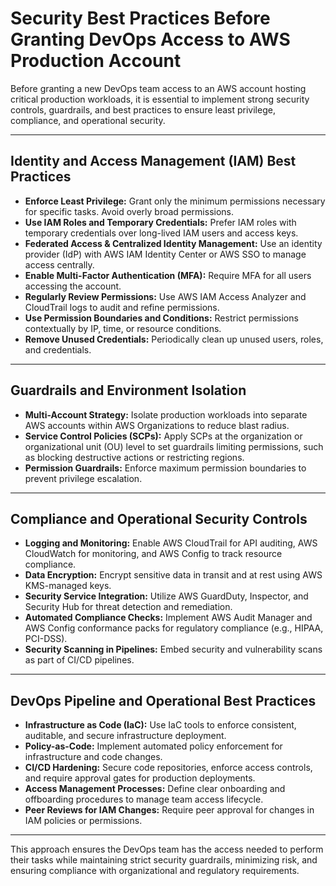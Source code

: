 # Security Best Practices Before Granting DevOps Access to AWS Production Account

Before granting a new DevOps team access to an AWS account hosting critical production workloads, it is essential to implement strong security controls, guardrails, and best practices to ensure least privilege, compliance, and operational security.

---

## Identity and Access Management (IAM) Best Practices

- **Enforce Least Privilege:** Grant only the minimum permissions necessary for specific tasks. Avoid overly broad permissions.
- **Use IAM Roles and Temporary Credentials:** Prefer IAM roles with temporary credentials over long-lived IAM users and access keys.
- **Federated Access & Centralized Identity Management:** Use an identity provider (IdP) with AWS IAM Identity Center or AWS SSO to manage access centrally.
- **Enable Multi-Factor Authentication (MFA):** Require MFA for all users accessing the account.
- **Regularly Review Permissions:** Use AWS IAM Access Analyzer and CloudTrail logs to audit and refine permissions.
- **Use Permission Boundaries and Conditions:** Restrict permissions contextually by IP, time, or resource conditions.
- **Remove Unused Credentials:** Periodically clean up unused users, roles, and credentials.

---

## Guardrails and Environment Isolation

- **Multi-Account Strategy:** Isolate production workloads into separate AWS accounts within AWS Organizations to reduce blast radius.
- **Service Control Policies (SCPs):** Apply SCPs at the organization or organizational unit (OU) level to set guardrails limiting permissions, such as blocking destructive actions or restricting regions.
- **Permission Guardrails:** Enforce maximum permission boundaries to prevent privilege escalation.

---

## Compliance and Operational Security Controls

- **Logging and Monitoring:** Enable AWS CloudTrail for API auditing, AWS CloudWatch for monitoring, and AWS Config to track resource compliance.
- **Data Encryption:** Encrypt sensitive data in transit and at rest using AWS KMS-managed keys.
- **Security Service Integration:** Utilize AWS GuardDuty, Inspector, and Security Hub for threat detection and remediation.
- **Automated Compliance Checks:** Implement AWS Audit Manager and AWS Config conformance packs for regulatory compliance (e.g., HIPAA, PCI-DSS).
- **Security Scanning in Pipelines:** Embed security and vulnerability scans as part of CI/CD pipelines.

---

## DevOps Pipeline and Operational Best Practices

- **Infrastructure as Code (IaC):** Use IaC tools to enforce consistent, auditable, and secure infrastructure deployment.
- **Policy-as-Code:** Implement automated policy enforcement for infrastructure and code changes.
- **CI/CD Hardening:** Secure code repositories, enforce access controls, and require approval gates for production deployments.
- **Access Management Processes:** Define clear onboarding and offboarding procedures to manage team access lifecycle.
- **Peer Reviews for IAM Changes:** Require peer approval for changes in IAM policies or permissions.

---

This approach ensures the DevOps team has the access needed to perform their tasks while maintaining strict security guardrails, minimizing risk, and ensuring compliance with organizational and regulatory requirements.
